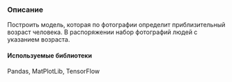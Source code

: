 ### Описание
Построить модель, которая по фотографии определит приблизительный возраст человека. В распоряжении набор фотографий людей с указанием возраста.

#### Используемые библиотеки
Pandas, MatPlotLib, TensorFlow
